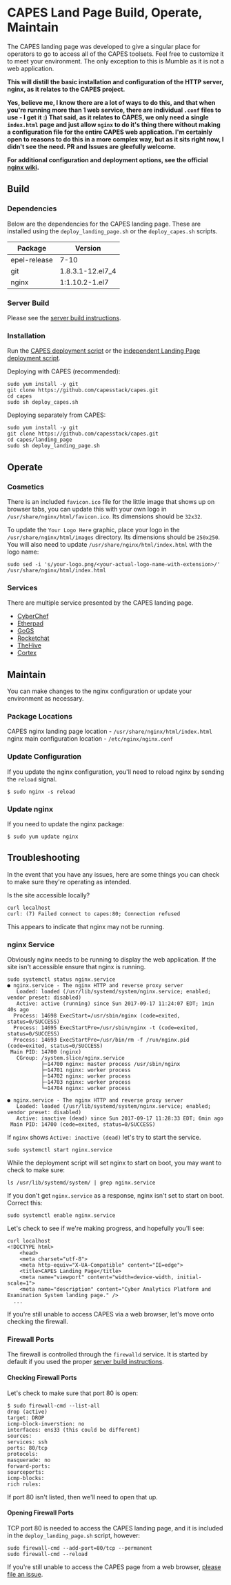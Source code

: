 # CAPES Land Page Build, Operate, Maintain
The CAPES landing page was developed to give a singular place for operators to go to access all of the CAPES toolsets. Feel free to customize it to meet your environment. The only exception to this is Mumble as it is not a web application.

**This will distill the basic installation and configuration of the HTTP server, nginx, as it relates to the CAPES project.**

**Yes, believe me, I know there are a lot of ways to do this, and that when you're running more than 1 web service, there are individual `.conf` files to use - I get it :) That said, as it relates to CAPES, we only need a single `index.html` page and just allow `nginx` to do it's thing there without making a configuration file for the entire CAPES web application. I'm certainly open to reasons to do this in a more complex way, but as it sits right now, I didn't see the need. PR and Issues are gleefully welcome.**

**For additional configuration and deployment options, see the official [nginx wiki](https://www.nginx.com/resources/wiki/).**

## Build

### Dependencies
Below are the dependencies for the CAPES landing page. These are installed using the `deploy_landing_page.sh` or the `deploy_capes.sh` scripts.

| Package      | Version           |
|--------------|-------------------|
| epel-release | 7-10              |
| git          | 1.8.3.1-12.el7_4  |
| nginx        | 1:1.10.2-1.el7    |

### Server Build
Please see the [server build instructions](../docs/README.md#build-your-os).

### Installation
Run the [CAPES deployment script](../deploy_capes.sh) or the [independent Landing Page deployment script](deploy_landing_page.sh).

Deploying with CAPES (recommended):
```
sudo yum install -y git
git clone https://github.com/capesstack/capes.git
cd capes
sudo sh deploy_capes.sh
```
Deploying separately from CAPES:
```
sudo yum install -y git
git clone https://github.com/capesstack/capes.git
cd capes/landing_page
sudo sh deploy_landing_page.sh
```
## Operate
### Cosmetics
There is an included `favicon.ico` file for the little image that shows up on browser tabs, you can update this with your own logo in `/usr/share/nginx/html/favicon.ico`. Its dimensions should be `32x32`.

To update the `Your Logo Here` graphic, place your logo in the `/usr/share/nginx/html/images` directory. Its dimensions should be `250x250`. You will also need to update `/usr/share/nginx/html/index.html` with the logo name:
```
sudo sed -i 's/your-logo.png/<your-actual-logo-name-with-extension>/' /usr/share/nginx/html/index.html
```
### Services
There are multiple service presented by the CAPES landing page.
* [CyberChef](../cyberchef/build_operate_maintain.md)
* [Etherpad](../etherpad/build_operate_maintain.md)  
* [GoGS](../gogs/build_operate_maintain.md)  
* [Rocketchat](../rocketchat/build_operate_maintain.md)  
* [TheHive](../thehive/build_operate_maintain.md)  
* [Cortex](../thehive/build_operate_maintain.md)  

## Maintain
You can make changes to the nginx configuration or update your environment as necessary.

### Package Locations
CAPES nginx landing page location - `/usr/share/nginx/html/index.html`   
nginx main configuration location - `/etc/nginx/nginx.conf`

### Update Configuration
If you update the nginx configuration, you'll need to reload nginx by sending the `reload` signal.
```
$ sudo nginx -s reload
```

### Update nginx
If you need to update the nginx package:
```
$ sudo yum update nginx
```

## Troubleshooting
In the event that you have any issues, here are some things you can check to make sure they're operating as intended.

Is the site accessible locally?
```
curl localhost
curl: (7) Failed connect to capes:80; Connection refused
```
This appears to indicate that nginx may not be running.

### nginx Service
Obviously nginx needs to be running to display the web application. If the site isn't accessible ensure that nginx is running.
```
sudo systemctl status nginx.service
● nginx.service - The nginx HTTP and reverse proxy server
   Loaded: loaded (/usr/lib/systemd/system/nginx.service; enabled; vendor preset: disabled)
   Active: active (running) since Sun 2017-09-17 11:24:07 EDT; 1min 40s ago
  Process: 14698 ExecStart=/usr/sbin/nginx (code=exited, status=0/SUCCESS)
  Process: 14695 ExecStartPre=/usr/sbin/nginx -t (code=exited, status=0/SUCCESS)
  Process: 14693 ExecStartPre=/usr/bin/rm -f /run/nginx.pid (code=exited, status=0/SUCCESS)
 Main PID: 14700 (nginx)
   CGroup: /system.slice/nginx.service
           ├─14700 nginx: master process /usr/sbin/nginx
           ├─14701 nginx: worker process
           ├─14702 nginx: worker process
           ├─14703 nginx: worker process
           └─14704 nginx: worker process

● nginx.service - The nginx HTTP and reverse proxy server
   Loaded: loaded (/usr/lib/systemd/system/nginx.service; enabled; vendor preset: disabled)
   Active: inactive (dead) since Sun 2017-09-17 11:28:33 EDT; 6min ago
 Main PID: 14700 (code=exited, status=0/SUCCESS)
```
If `nginx` shows `Active: inactive (dead)` let's try to start the service.
```
sudo systemctl start nginx.service
```
While the deployment script will set nginx to start on boot, you may want to check to make sure:
```
ls /usr/lib/systemd/system/ | grep nginx.service
```
If you don't get `nginx.service` as a response, nginx isn't set to start on boot. Correct this:
```
sudo systemctl enable nginx.service
```
Let's check to see if we're making progress, and hopefully you'll see:
```
curl localhost
<!DOCTYPE html>
	<head>
	<meta charset="utf-8">
	<meta http-equiv="X-UA-Compatible" content="IE=edge">
	<title>CAPES Landing Page</title>
	<meta name="viewport" content="width=device-width, initial-scale=1">
	<meta name="description" content="Cyber Analytics Platform and Examination System landing page." />
  ...
```
If you're still unable to access CAPES via a web browser, let's move onto checking the firewall.

### Firewall Ports
The firewall is controlled through the `firewalld` service. It is started by default if you used the proper [server build instructions](../docs/README.md#build-your-os).

#### Checking Firewall Ports
Let's check to make sure that port 80 is open:
```
$ sudo firewall-cmd --list-all
drop (active)
target: DROP
icmp-block-inverstion: no
interfaces: ens33 (this could be different)
sources:
services: ssh
ports: 80/tcp
protocols:
masquerade: no
forward-ports:
sourceports:
icmp-blocks:
rich rules:
```
If port 80 isn't listed, then we'll need to open that up.

#### Opening Firewall Ports
TCP port 80 is needed to access the CAPES landing page, and it is included in the `deploy_landing_page.sh` script, however:
```
sudo firewall-cmd --add-port=80/tcp --permanent
sudo firewall-cmd --reload
```
If you're still unable to access the CAPES page from a web browser, [please file an issue](https://github.com/capesstack/capes/issues).
